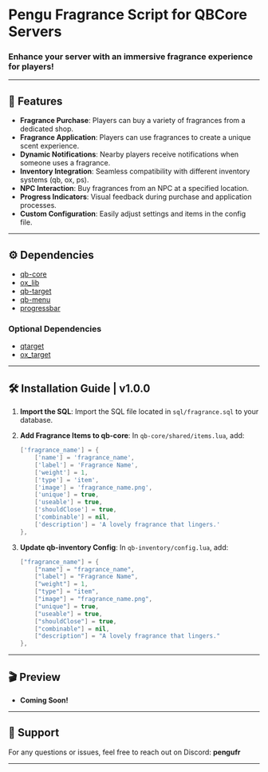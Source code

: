 # Pengu Fragrance Script for QBCore Servers

### **Enhance your server with an immersive fragrance experience for players!**

---

## 🚀 Features

- **Fragrance Purchase**: Players can buy a variety of fragrances from a dedicated shop.
- **Fragrance Application**: Players can use fragrances to create a unique scent experience.
- **Dynamic Notifications**: Nearby players receive notifications when someone uses a fragrance.
- **Inventory Integration**: Seamless compatibility with different inventory systems (qb, ox, ps).
- **NPC Interaction**: Buy fragrances from an NPC at a specified location.
- **Progress Indicators**: Visual feedback during purchase and application processes.
- **Custom Configuration**: Easily adjust settings and items in the config file.

---

## ⚙️ Dependencies

- [qb-core](https://github.com/qbcore-framework/qb-core)
- [ox_lib](https://github.com/overextended/ox_lib)
- [qb-target](https://github.com/qbcore-framework/qb-target)
- [qb-menu](https://github.com/qbcore-framework/qb-menu)
- [progressbar](https://github.com/qbcore-framework/progressbar)

### Optional Dependencies
- [qtarget](https://github.com/overextended/qtarget/releases)
- [ox_target](https://github.com/overextended/ox_target)


---

## 🛠️ Installation Guide | v1.0.0

1. **Import the SQL**: Import the SQL file located in `sql/fragrance.sql` to your database.

2. **Add Fragrance Items to qb-core**:
    In `qb-core/shared/items.lua`, add:
    ```lua
    ['fragrance_name'] = { 
        ['name'] = 'fragrance_name', 
        ['label'] = 'Fragrance Name', 
        ['weight'] = 1, 
        ['type'] = 'item', 
        ['image'] = 'fragrance_name.png', 
        ['unique'] = true, 
        ['useable'] = true, 
        ['shouldClose'] = true, 
        ['combinable'] = nil, 
        ['description'] = 'A lovely fragrance that lingers.' 
    },
    ```

3. **Update qb-inventory Config**:
    In `qb-inventory/config.lua`, add:
    ```lua
    ["fragrance_name"] = {
        ["name"] = "fragrance_name",
        ["label"] = "Fragrance Name",
        ["weight"] = 1,
        ["type"] = "item",
        ["image"] = "fragrance_name.png",
        ["unique"] = true,
        ["useable"] = true,
        ["shouldClose"] = true,
        ["combinable"] = nil,
        ["description"] = "A lovely fragrance that lingers."
    },
    ```

---

## 🎬 Preview

- **Coming Soon!**

---

## 💬 Support

For any questions or issues, feel free to reach out on Discord: **pengufr**

---
